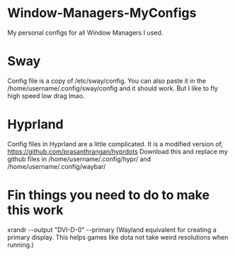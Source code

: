 # Window-Managers-MyConfigs
My personal configs for all Window Managers I used.

# Sway
Config file is a copy of /etc/sway/config.
You can also paste it in the /home/username/.config/sway/config and it should work. 
But I like to fly high speed low drag lmao.

# Hyprland
Config files in Hyprland are a little complicated. 
It is a modified version of,
<url>https://github.com/prasanthrangan/hyprdots</url>
Download this and replace my github files in /home/username/.config/hypr/ and /home/username/.config/waybar/

# Fin things you need to do to make this work

xrandr --output "DVI-D-0" --primary (Wayland equivalent for creating a primary display. This helps games like dota not take weird resolutions when running.)

